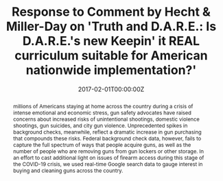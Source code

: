 ---
title: "Response to Comment by Hecht & Miller-Day on 'Truth and D.A.R.E.: Is D.A.R.E.'s new Keepin' it REAL curriculum suitable for American nationwide implementation?'"

authors:
- "admin"
- "A. Thomas McLellan"
date: "2017-02-01T00:00:00Z"
altemetric_id: 
doi: "10.1080/09687637.2017.1288681"
venue: "Drugs: Education, Prevention and Policy"
publishDate: "2017-01-01T00:00:00Z"
publication_types: ["2"]
abstract: "millions of Americans staying at home across the country during a crisis of intense emotional and economic stress, gun safety advocates have raised concerns about increased risks of unintentional shootings, domestic violence shootings, gun suicides, and city gun violence. Unprecedented spikes in background checks, meanwhile, reflect a dramatic increase in gun purchasing that compounds these risks. Federal background check data, however, fails to capture the full spectrum of ways that people acquire guns, as well as the number of people who are removing guns from gun lockers or other storage. In an effort to cast additional light on issues of firearm access during this stage of the COVID-19 crisis, we used real-time Google search data to gauge interest in buying and cleaning guns across the country."
summary: "Caputi, T. L., & McLellan, A. T. (2017). Response to Comment by Hecht & Miller-Day on 'Truth and D.A.R.E.: Is D.A.R.E.'s new Keepin' it REAL curriculum suitable for American nationwide implementation?' Drugs: Education, Prevention and Policy, 24(2), 226'226. doi:10.1080/09687637.2017.1288681"
tags: 
featured: false
links:
- name: Paper Link
  url: "http://archive.is/wxoPl"
url_pdf: "/files/Everytown-2020.pdf"
image:
  focal_point: ""
  preview_only: false
---